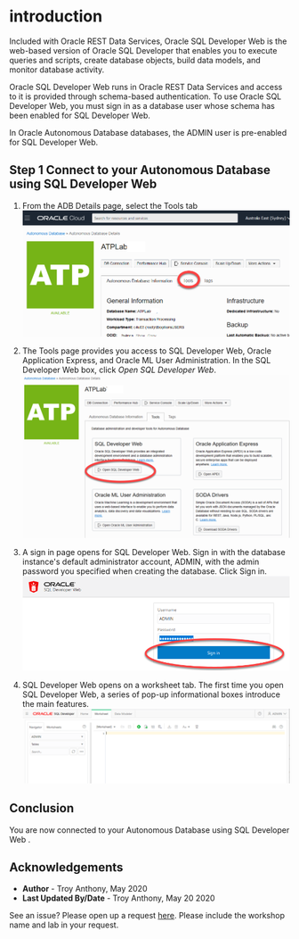# introduction
Included with Oracle REST Data Services, Oracle SQL Developer Web is the web-based version of Oracle SQL Developer that enables you to execute queries and scripts, create database objects, build data models, and monitor database activity.

Oracle SQL Developer Web runs in Oracle REST Data Services and access to it is provided through schema-based authentication. To use Oracle SQL Developer Web, you must sign in as a database user whose schema has been enabled for SQL Developer Web.

In Oracle Autonomous Database databases, the ADMIN user is pre-enabled for SQL Developer Web.

## Step 1 Connect to your Autonomous Database using SQL Developer Web

1. From the ADB Details page, select the Tools tab
![](./images/ADB-details-1.png)

2. The Tools page provides you access to SQL Developer Web, Oracle Application Express, and Oracle ML User Administration. In the SQL Developer Web box, click *Open SQL Developer Web*.
![](./images/ADB-details-2.png)

3. A sign in page opens for SQL Developer Web. Sign in with the database instance's default administrator account, ADMIN, with the admin password you specified when creating the database. Click Sign in.
![](./images/SQLDevWeb-1.png)

4. SQL Developer Web opens on a worksheet tab. The first time you open SQL Developer Web, a series of pop-up informational boxes introduce the main features.
![](./images/SQLDevWeb-2.png)

## Conclusion
 You are now connected to your Autonomous Database using SQL Developer Web .

## Acknowledgements

 - **Author** - Troy Anthony, May 2020
 - **Last Updated By/Date** - Troy Anthony, May 20 2020

  See an issue?  Please open up a request [here](https://github.com/oracle/learning-library/issues).   Please include the workshop name and lab in your request.
